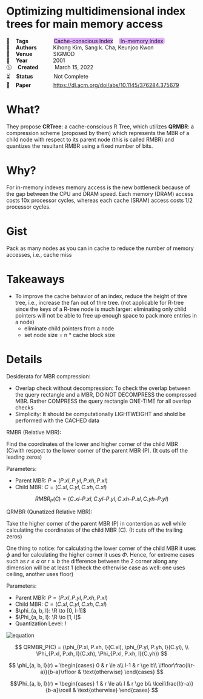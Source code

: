 # Optimizing multidimensional index trees for main memory access

🔎    **Tags**                 <span style="background-color:  #e0b0ff;border-radius:5px;">Cache-conscious Index</span>    <span style="background-color:  #e0b0ff;border-radius:5px;"> In-memory Index </span>   
🧟    **Authors**              Kihong Kim, Sang k. Cha, Keunjoo Kwon      
🚏    **Venue**               SIGMOD   
📅    **Year**                 2001   
🕦    **Created**              March 15, 2022  
⏳    **Status**                Not Complete  
🔗    **Paper**                https://dl.acm.org/doi/abs/10.1145/376284.375679   



# What?
They propose **CRTree**: a cache-conscious R Tree, which utilizes **QRMBR**: a compression scheme (proposed by them) which represents the MBR of a child node with respect to its parent node (this is called RMBR) and quantizes the resultant RMBR using a fixed number of bits. 

# Why?
For in-memory indexes memory access is the new bottleneck because of the gap between the CPU and DRAM speed. Each memory (DRAM) access costs 10x processor cycles, whereas each cache (SRAM) access costs 1/2 processor cycles.

# Gist
Pack as many nodes as you can in cache to reduce the number of memory accesses, i.e., cache miss

# Takeaways
* To improve the cache behavior of an index, reduce the height of thre tree, i.e., increase the fan out of thre tree. (not applicable for R-tree since the keys of a R-tree node is much larger: eliminating only chlid pointers will not be able to free up enough space to pack more entries in a node)
    * eliminate child pointers from a node
    * set node size = n * cache block size  


# Details
Desiderata for MBR compression:

- Overlap check without decompression: To check the overlap between the query rectangle and a MBR, DO NOT DECOMPRESS the compressed MBR. Rather COMPRESS the query rectangle ONE-TIME for all overlap checks
- Simplicity: It should be computationally LIGHTWEIGHT and shold be performed with the CACHED data

RMBR (Relative MBR):  

Find the coordinates of the lower and higher corner of the child MBR (C)with respect to the lower corner of the parent MBR (P). (It cuts off the leading zeros) 

Parameters: 
- Parent MBR: $P= (P.xl, P.yl, P.xh, P.xl)$
- Child MBR: $C= (C.xl, C.yl, C.xh, C.xl)$   

$$RMBR_P(C) = (C.xl – P.xl, C.yl – P.yl, C.xh – P.xl, C.yh – P.yl)$$

QRMBR (Qunatized Relative MBR):  

Take the higher corner of the parent MBR (P) in contention as well while calculating the coordinates of the child MBR (C). (It cuts off the trailing zeros)

One thing to notice: for calculating the lower corner of the child MBR it uses $\phi$ and for calculating the higher corner it uses $\Phi$. Hence, for extreme cases such as $r\le a$ or $r\ge b$ the difference between the 2 corner along any dimension will be at least $1$ (check the otherwise case as well: one uses ceiling, another uses floor) 

Parameters: 
- Parent MBR: $P= (P.xl, P.yl, P.xh, P.xl)$
- Child MBR: $C= (C.xl, C.yl, C.xh, C.xl)$   
- $\phi_{a, b, l}: \R \to [0, l-1]$
- $\Phi_{a, b, l}: \R \to [1, l]$
- Quantization Level: $l$

![equation](https://latex.codecogs.com/svg.image?QRMBR_P(C)&space;=&space;(\phi_{P.xl,&space;P.xh,&space;l}(C.xl),&space;&space;\phi_{P.yl,&space;P.yh,&space;l}(C.yl),\Phi_{P.xl,&space;P.xh,&space;l}(C.xh),&space;&space;&space;\Phi_{P.xl,&space;P.xh,&space;l}(C.yh)))

$$
QRMBR_P(C) = (\phi_{P.xl, P.xh, l}(C.xl),  
\phi_{P.yl, P.yh, l}(C.yl),   \\
\Phi_{P.xl, P.xh, l}(C.xh),   
\Phi_{P.xl, P.xh, l}(C.yh))
$$ 

$$
\phi_{a, b, l}(r) = 
\begin{cases}
      0 & r \le a\\
      l-1 & r \ge b\\
    \lfloor\frac{l(r-a)}{b-a}\rfloor & \text{otherwise}
\end{cases}
$$  

$$\Phi_{a, b, l}(r) = 
\begin{cases}
      1 & r \le a\\
      l & r \ge b\\
    \lceil\frac{l(r-a)}{b-a}\rceil & \text{otherwise}
\end{cases}
$$  